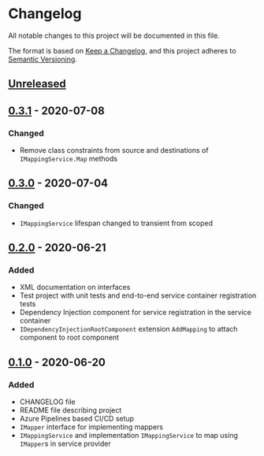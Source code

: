 # Changelog

All notable changes to this project will be documented in this file.

The format is based on [Keep a Changelog](https://keepachangelog.com/en/1.0.0/),
and this project adheres to [Semantic Versioning](https://semver.org/spec/v2.0.0.html).

## [Unreleased]

## [0.3.1] - 2020-07-08

### Changed

- Remove class constraints from source and destinations of `IMappingService.Map` methods

## [0.3.0] - 2020-07-04

### Changed

- `IMappingService` lifespan changed to transient from scoped

## [0.2.0] - 2020-06-21

### Added

- XML documentation on interfaces
- Test project with unit tests and end-to-end service container registration tests
- Dependency Injection component for service registration in the service container
- `IDependencyInjectionRootComponent` extension `AddMapping` to attach component to root component

## [0.1.0] - 2020-06-20

### Added

- CHANGELOG file
- README file describing project
- Azure Pipelines based CI/CD setup
- `IMapper` interface for implementing mappers
- `IMappingService` and implementation `IMappingService` to map using `IMapper`s in service provider

[unreleased]: https://github.com/SorenA/lightops-mapping/compare/0.3.1...develop
[0.3.1]: https://github.com/SorenA/lightops-mapping/tree/0.3.1
[0.3.0]: https://github.com/SorenA/lightops-mapping/tree/0.3.0
[0.2.0]: https://github.com/SorenA/lightops-mapping/tree/0.2.0
[0.1.0]: https://github.com/SorenA/lightops-mapping/tree/0.1.0
